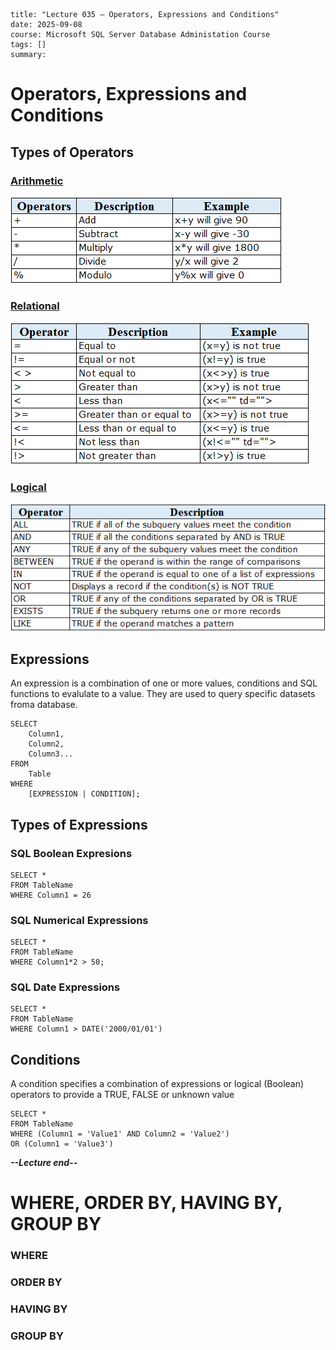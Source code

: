 ```
title: "Lecture 035 – Operators, Expressions and Conditions"
date: 2025-09-08
course: Microsoft SQL Server Database Administation Course
tags: []
summary: 
```


# Operators, Expressions and Conditions 

## Types of Operators
### <u>Arithmetic</u>
![image](../../images-diagrams/sql-arithmetic-operators.png)
### <u>Relational</u>
![image](../../images-diagrams/sql-relational-operators.png)
### <u>Logical</u>
![image](../../images-diagrams/sql-logical-operators.png)

## Expressions

An expression is a  combination of one or more values, conditions and SQL functions to evalulate to a value. They are used to query specific datasets froma database.

```
SELECT
    Column1,
    Column2,
    Column3...
FROM
    Table
WHERE
    [EXPRESSION | CONDITION];
```

## Types of Expressions

### SQL Boolean Expresions

```
SELECT *
FROM TableName
WHERE Column1 = 26
```
### SQL Numerical Expressions
```
SELECT *
FROM TableName
WHERE Column1*2 > 50;
```

### SQL Date Expressions

```
SELECT *
FROM TableName
WHERE Column1 > DATE('2000/01/01')
```

## Conditions

A condition specifies a combination of expressions or logical (Boolean) operators to provide a TRUE, FALSE or unknown value 

```
SELECT *
FROM TableName
WHERE (Column1 = 'Value1' AND Column2 = 'Value2')
OR (Column1 = 'Value3')
```
***--Lecture end--***

# WHERE, ORDER BY, HAVING BY, GROUP BY

### WHERE

### ORDER BY

### HAVING BY

### GROUP BY
